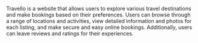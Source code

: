 Travello is a website that allows users to explore various travel destinations and make bookings based on their preferences. Users can browse through a range of locations and activities, view detailed information and photos for each listing, and make secure and easy online bookings. Additionally, users can leave reviews and ratings for their experiences.
